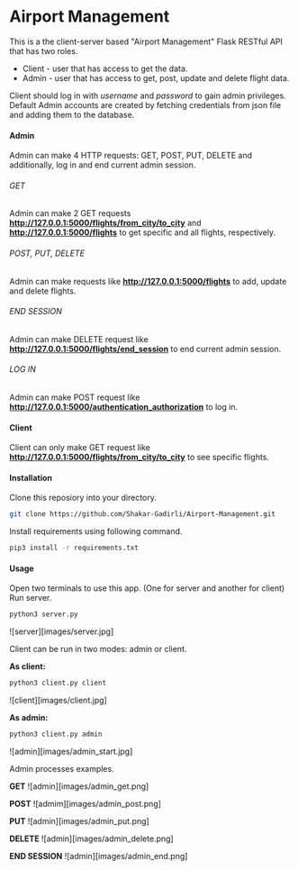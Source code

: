 # Airport Management 

This is a the client-server based "Airport Management" Flask RESTful API that has two roles.

  - Client - user that has access to get the data.
  - Admin - user that has access to get, post, update and delete flight data.



Client should log in with *username* and *password* to gain admin privileges. Default Admin accounts are created by fetching credentials from json file and adding them to the database.

#### Admin
Admin can make 4 HTTP requests: GET, POST, PUT, DELETE and additionally, log in and end current admin session.
###### GET
Admin can make 2 GET requests  **http://127.0.0.1:5000/flights/from_city/to_city**  and **http://127.0.0.1:5000/flights** to get specific and all flights, respectively.
###### POST, PUT, DELETE
Admin can make requests like **http://127.0.0.1:5000/flights** to add, update and delete flights.
###### END SESSION
Admin can make DELETE request like  **http://127.0.0.1:5000/flights/end_session** to end current admin session.
###### LOG IN
Admin can make POST request like **http://127.0.0.1:5000/authentication_authorization** to log in.

#### Client
 Client can only make GET request like **http://127.0.0.1:5000/flights/from_city/to_city**  to see specific flights.

#### Installation
Clone this reposiory into your directory.
``` bash
git clone https://github.com/Shakar-Gadirli/Airport-Management.git
```

Install requirements using following command.
``` bash
pip3 install -r requirements.txt
```

#### Usage
Open two terminals to use this app. (One for server and another for client)
Run server.
```bash
python3 server.py
```
![server][images/server.jpg]

Client can be run in two modes: admin or client.

**As client:**
```bash
python3 client.py client
```
![client][images/client.jpg]

**As admin:**
```bash
python3 client.py admin
```

![admin][images/admin_start.jpg]

Admin processes examples.

**GET**
![admin][images/admin_get.png]

**POST**
![admim][images/admin_post.png]

**PUT**
![admin][images/admin_put.png]

**DELETE**
![admin][images/admin_delete.png]

**END SESSION**
![admin][images/admin_end.png]

